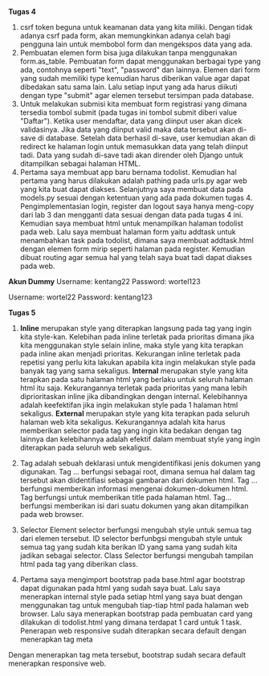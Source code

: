 **Tugas 4**

1. csrf token beguna untuk keamanan data yang kita miliki. Dengan tidak adanya csrf pada form, akan memungkinkan adanya celah bagi pengguna lain untuk membobol form dan mengekspos data yang ada.
2. Pembuatan elemen form bisa juga dilakukan tanpa menggunakan form.as_table. Pembuatan form dapat menggunakan berbagai type yang ada, contohnya seperti "text", "password" dan lainnya. Elemen dari form yang sudah memiliki type kemudian harus diberikan value agar dapat dibedakan satu sama lain. Lalu setiap input yang ada harus diikuti dengan type "submit" agar elemen tersebut tersimpan pada database.
3. Untuk melakukan submisi kita membuat form registrasi yang dimana tersedia tombol submit (pada tugas ini tombol submit diberi value "Daftar"). Ketika user mendaftar, data yang diinput user akan dicek validasinya. Jika data yang diinput valid maka data tersebut akan di-save di database. Setelah data berhasil di-save, user kemudian akan di redirect ke halaman login untuk memasukkan data yang telah diinput tadi. Data yang sudah di-save tadi akan dirender oleh Django untuk ditampilkan sebagai halaman HTML.
4. Pertama saya membuat app baru bernama todolist. Kemudian hal pertama yang harus dilakukan adalah pathing pada urls.py agar web yang kita buat dapat diakses. Selanjutnya saya membuat data pada models.py sesuai dengan ketentuan yang ada pada dokumen tugas 4. Pengimplementasian login, register dan logout saya hanya meng-copy dari lab 3 dan mengganti data sesuai dengan data pada tugas 4 ini. Kemudian saya membuat html untuk menampilkan halaman todolist pada web. Lalu saya membuat halaman form yaitu addtask untuk menambahkan task pada todolist, dimana saya membuat addtask.html dengan elemen form mirip seperti halaman pada register. Kemudian dibuat routing agar semua hal yang telah saya buat tadi dapat diakses pada web.





**Akun Dummy**
Username: kentang22
Password: wortel123

Username: wortel22
Password: kentang123


**Tugas 5**
1. **Inline** merupakan style yang diterapkan langsung pada tag yang ingin kita style-kan. Kelebihan pada inline terletak pada prioritas dimana jika kita menggunakan style selain inline, maka style yang kita terapkan pada inline akan menjadi prioritas. Kekurangan inline terletak pada repetisi yang perlu kita lakukan apabila kita ingin melakukan style pada banyak tag yang sama sekaligus.
**Internal** merupakan style yang kita terapkan pada satu halaman html yang berlaku untuk seluruh halaman html itu saja. Kekurangannya terletak pada prioritas yang mana lebih diprioritaskan inline jika dibandingkan dengan internal. Kelebihannya adalah keefektifan jika ingin melakukan style pada 1 halaman html sekaligus.
**External** merupakan style yang kita terapkan pada seluruh halaman web kita sekaligus. Kekurangannya adalah kita harus memberikan selector pada tag yang ingin kita bedakan dengan tag lainnya dan kelebihannya adalah efektif dalam membuat style yang ingin diterapkan pada seluruh web sekaligus.

2. Tag <!DOCTYPE html> adalah sebuah deklarasi untuk mengidentifikasi jenis dokumen yang digunakan.
Tag <html>...</html> berfungsi sebagai root, dimana semua hal dalam tag tersebut akan diidentifiasi sebagai gambaran dari dokumen html.
Tag <head>...</head> berfungsi memberikan informasi mengenai dokumen-dokumen html.
Tag <Title>...</Title> berfungsi untuk memberikan title pada halaman html.
Tag<body>...</body> berfungsi memberikan isi dari suatu dokumen yang akan ditampilkan pada web browser.

3. Selector
Element selector berfungsi mengubah style untuk semua tag dari elemen tersebut.
ID selector berfunbgsi mengubah style untuk semua tag yang sudah kita berikan ID yang sama yang sudah kita jadikan sebagai selector.
Class Selector berfungsi mengubah tampilan html pada tag yang diberikan class.

4. Pertama saya mengimport bootstrap pada base.html agar bootstrap dapat digunakan pada html yang sudah saya buat.
Lalu saya menerapkan internal style pada setiap html yang saya buat dengan menggunakan tag <style></style>  untuk mengubah tiap-tiap html pada halaman web browser. Lalu saya menerapkan bootstrap pada pembuatan card yang dilakukan di todolist.html yang dimana terdapat 1 card untuk 1 task. Penerapan web responsive sudah diterapkan secara default dengan menerapkan tag meta 
<meta name="viewport" content="width=device-width, initial-scale=1.0">
Dengan menerapkan tag meta tersebut, bootstrap sudah secara default menerapkan responsive web.
